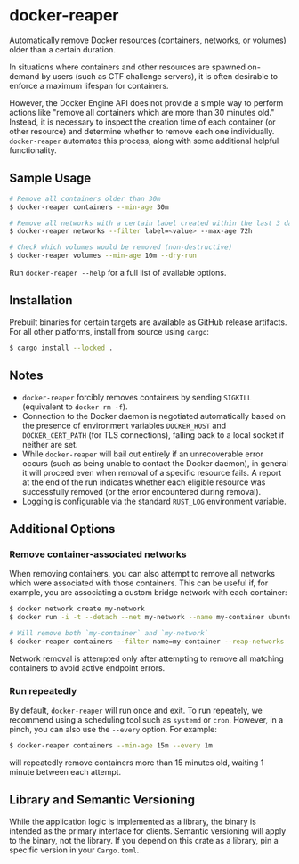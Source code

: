 # docker-reaper

Automatically remove Docker resources (containers, networks, or volumes) older than a certain duration.

In situations where containers and other resources are spawned on-demand by users (such as CTF challenge servers), it is often desirable to enforce a maximum lifespan for containers.

However, the Docker Engine API does not provide a simple way to perform actions like "remove all containers which are more than 30 minutes old." Instead, it is necessary to inspect the creation time of each container (or other resource) and determine whether to remove each one individually. `docker-reaper` automates this process, along with some additional helpful functionality.

## Sample Usage

```bash
# Remove all containers older than 30m
$ docker-reaper containers --min-age 30m

# Remove all networks with a certain label created within the last 3 days
$ docker-reaper networks --filter label=<value> --max-age 72h

# Check which volumes would be removed (non-destructive)
$ docker-reaper volumes --min-age 10m --dry-run
```

Run `docker-reaper --help` for a full list of available options.

## Installation

Prebuilt binaries for certain targets are available as GitHub release artifacts. For all other platforms, install from source using `cargo`:

```bash
$ cargo install --locked .
```

## Notes

- `docker-reaper` forcibly removes containers by sending `SIGKILL` (equivalent to `docker rm -f`).
- Connection to the Docker daemon is negotiated automatically based on the presence of environment variables `DOCKER_HOST` and `DOCKER_CERT_PATH` (for TLS connections), falling back to a local socket if neither are set.
- While `docker-reaper` will bail out entirely if an unrecoverable error occurs (such as being unable to contact the Docker daemon), in general it will proceed even when removal of a specific resource fails. A report at the end of the run indicates whether each eligible resource was successfully removed (or the error encountered during removal).
- Logging is configurable via the standard `RUST_LOG` environment variable.

## Additional Options

### Remove container-associated networks

When removing containers, you can also attempt to remove all networks which were associated with those containers. This can be useful if, for example, you are associating a custom bridge network with each container:

```bash
$ docker network create my-network
$ docker run -i -t --detach --net my-network --name my-container ubuntu bash

# Will remove both `my-container` and `my-network`
$ docker-reaper containers --filter name=my-container --reap-networks
```

Network removal is attempted only after attempting to remove all matching containers to avoid active endpoint errors.

### Run repeatedly

By default, `docker-reaper` will run once and exit. To run repeately, we recommend using a scheduling tool such as `systemd` or `cron`. However, in a pinch, you can also use the `--every` option. For example:

```bash
$ docker-reaper containers --min-age 15m --every 1m
```

will repeatedly remove containers more than 15 minutes old, waiting 1 minute between each attempt.

## Library and Semantic Versioning

While the application logic is implemented as a library, the binary is intended as the primary interface for clients. Semantic versioning will apply to the binary, not the library. If you depend on this crate as a library, pin a specific version in your `Cargo.toml`.
